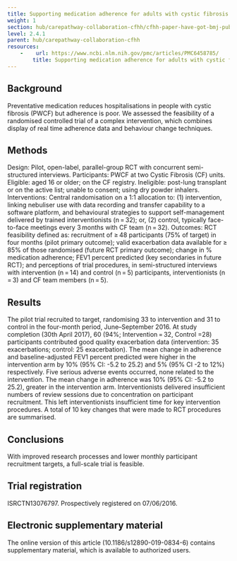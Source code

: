 ```yaml
---
title: Supporting medication adherence for adults with cystic fibrosis
weight: 1
section: hub/carepathway-collaboration-cfhh/cfhh-paper-have-got-bmj-publication-could-use-hind-et-al-bmc-pulmonary-medicine
level: 2.4.1
parent: hub/carepathway-collaboration-cfhh
resources: 
    -    url: https://www.ncbi.nlm.nih.gov/pmc/articles/PMC6458785/
        title: Supporting medication adherence for adults with cystic fibrosis: a randomised feasibility study
---
```


## Background

Preventative medication reduces hospitalisations in people with cystic fibrosis (PWCF) but adherence is poor. We assessed the feasibility of a randomised controlled trial of a complex intervention, which combines display of real time adherence data and behaviour change techniques.

## Methods

Design: Pilot, open-label, parallel-group RCT with concurrent semi-structured interviews. Participants: PWCF at two Cystic Fibrosis (CF) units. Eligible: aged 16 or older; on the CF registry. Ineligible: post-lung transplant or on the active list; unable to consent; using dry powder inhalers. Interventions: Central randomisation on a 1:1 allocation to: (1) intervention, linking nebuliser use with data recording and transfer capability to a software platform, and behavioural strategies to support self-management delivered by trained interventionists (n = 32); or, (2) control, typically face-to-face meetings every 3 months with CF team (n = 32). Outcomes: RCT feasibility defined as: recruitment of ≥ 48 participants (75% of target) in four months (pilot primary outcome); valid exacerbation data available for ≥ 85% of those randomised (future RCT primary outcome); change in % medication adherence; FEV1 percent predicted (key secondaries in future RCT); and perceptions of trial procedures, in semi-structured interviews with intervention (n = 14) and control (n = 5) participants, interventionists (n = 3) and CF team members (n = 5).

## Results

The pilot trial recruited to target, randomising 33 to intervention and 31 to control in the four-month period, June–September 2016. At study completion (30th April 2017), 60 (94%; Intervention = 32, Control =28) participants contributed good quality exacerbation data (intervention: 35 exacerbations; control: 25 exacerbation). The mean change in adherence and baseline-adjusted FEV1 percent predicted were higher in the intervention arm by 10% (95% CI: -5.2 to 25.2) and 5% (95% CI -2 to 12%) respectively. Five serious adverse events occurred, none related to the intervention. The mean change in adherence was 10% (95% CI: -5.2 to 25.2), greater in the intervention arm. Interventionists delivered insufficient numbers of review sessions due to concentration on participant recruitment. This left interventionists insufficient time for key intervention procedures. A total of 10 key changes that were made to RCT procedures are summarised.

## Conclusions

With improved research processes and lower monthly participant recruitment targets, a full-scale trial is feasible.

## Trial registration

ISRCTN13076797. Prospectively registered on 07/06/2016.

## Electronic supplementary material

The online version of this article (10.1186/s12890-019-0834-6) contains supplementary material, which is available to authorized users.
